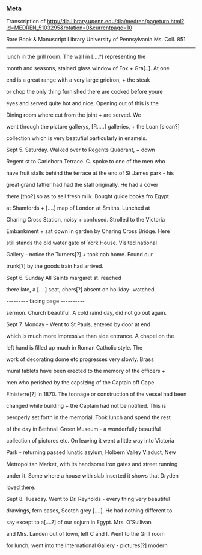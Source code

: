 ### Meta
Transcription of http://dla.library.upenn.edu/dla/medren/pageturn.html?id=MEDREN_5103295&rotation=0&currentpage=10

Rare Book & Manuscript Library University of Pennsylvania Ms. Coll. 851

-------

lunch in the grill room. The wall in [....?] representing the

month and seasons, stained glass window of Fox + Gra[..]. At one

end is a great range with a very large gridiron, + the steak 

or chop the only thing furnished there are cooked before youre

eyes and served quite hot and nice. Opening out of this is the

Dining room where cut from the joint + are served. We

went through the picture gallerys, [R.....] galleries, + the Loan [sloan?]

collection which is very beatufiul particularly in enamels.

Sept 5. Saturday. Walked over to Regents Quadrant, + down

Regent st to Carleborn Terrace. C. spoke to one of the men who

have fruit stalls behind the terrace at the end of St James park - his

great grand father had had the stall originally. He had a cover

there [tho?] so as to sell fresh milk. Bought guide books fro Egypt

at Shamfords + [....] map of London at Smiths. Lunched at

Charing Cross Station, noisy + confused. Strolled to the Victoria

Embankment + sat down in garden by Charing Cross Bridge. Here

still stands the old water gate of York House. Visited national

Gallery - notice the Turners[?] + took cab home. Found our

trunk[?] by the goods train had arrived.

Sept 6. Sunday All Saints margaret st. reached

there late, a [....] seat, chers[?] absent on holliday- watched

--------- facing page ----------

sermon. Church beautiful. A cold raind day, did not go out again.

Sept 7. Monday - Went to St Pauls, entered by door at end

which is much more impressive than side entrance. A chapel on the

left hand is filled up much in Roman Catholic style. The

work of decorating dome etc progresses very slowly. Brass

mural tablets have been erected to the memory of the officers +

men who perished by the capsizing of the Captain off Cape

Finisterre[?] in 1870. The tonnage or construction of the vessel had been

changed while building + the Captain had not be notified. This is

peroperly set forth in the memorial. Took lunch and spend the rest

of the day in Bethnall Green Museum - a wonderfully beautiful

collection of pictures etc. On leaving it went a little way into Victoria

Park - returning passed lunatic asylum, Holbern Valley Viaduct, New

Metropolitan Market, with its handsome iron gates and street running

under it. Some where a house with slab inserted it shows that Dryden

loved there.

Sept 8. Tuesday. Went to Dr. Reynolds - every thing very beautiful

drawings, fern cases, Scotch grey [....]. He had nothing different to

say except to a[....?] of our sojurn in Egypt. Mrs. O'Sullivan

and Mrs. Landen out of town, left C and I. Went to the Grill room

for lunch, went into the International Gallery - pictures[?] modern

